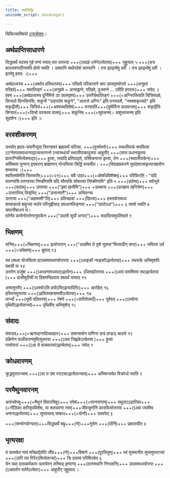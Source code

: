 ```yaml
---
title: अर्थसिद्धिः
unicode_script: devanagari

---
```


चिकित्साविषयो [ऽन्यत्रोक्तः](../chikitsA/)।

## अर्थप्राप्तिसाधारणे

सिद्ध्यर्थे यदस्य गृहे पण्यं स्यात् तत उत्तरया +++(ऽयदहं धनेनेऽत्येतया)+++ जुहुयात् ५ +++(अत्र क्षारलवणादीनामपि होमो भवति । उक्तानि यथोपदेशं काम्यानि । तत्र द्रवद्रव्येषु दर्वी । तत्र द्रवद्रव्येषु दर्वी । इतरेषु हस्तः ।)+++


अर्थप्राध्वस्य +++(अर्थाय प्रस्थितस्य)+++ परिक्षवे परिकासने चाप उपस्पृश्योत्तरे +++(अनुहवं परिहवं)+++ यथालिङ्गं +++(अनुहवे = अन्वाह्वाने, परिहवे, दुःस्वप्ने … ऽपीति हरदत्तः)+++ जपेत् ॥ एवम् +++(अर्थप्राध्वस्य दुर्निमित्ते ऽप उपस्पृश्य)+++ उत्तरैर्यथालिङ्गं +++(=अग्निरस्त्विति चित्रियपक्षे, सिग्वाते सिगसिनसि, शकुनौ "उद्गातेव शकुने", "आरात्ते अग्निः" इति वनस्पतौ, "नमश्शकृत्सदे" इति शकृद्रीतौ)+++ चित्रियं+++(=अश्वत्थविशेषं)+++ वनस्पतिं+++(पुष्पैर्विना फलवन्तम्)+++ शकृद्रीति सिग्वातं+++(=सिचो वस्त्रस्य वातम्)+++ शकुनिम् +++(=सुवचनम्। अशुभवचनम् इति सुदर्शनः।)+++ इति ॥

## वरवशीकरणम्
उभयोर् हृदय-संसर्गेप्सुस् त्रिरात्रावरं ब्रह्मचर्यं चरित्वा, +++(पुनर्वस्वोः)+++ स्थालीपाकं श्रपयित्वा ऽऽग्नेरुपसमाधानाद्याज्यभागान्ते ऽन्वारब्धायाँ स्थालीपाकादुत्तरा आहुतीर् +++(सप्त प्रधानाहुतयः प्रातरग्निमित्येवमाद्याः)+++ हुत्वा, जयादि प्रतिपद्यते, परिषेचनान्तं कृत्वा, तेन +++(स्थालीपाकेन)+++ सर्पिष्मता युग्मान् द्व्यवरान् ब्राह्मणान् भोजयित्वा सिद्धिं वाचयीत। +++(विवाहप्रकरणे तूपदेशात्सकृत्पात्रप्रयोगः शम्याश्च ।)+++  
श्वस्तिष्येणेति त्रिस्सप्तैर्+++(=२१)+++ यवैः पाठां+++(=ओषधिविशेषम्)+++ परिकिरति - "यदि वारुण्यसि वरुणात्त्वा निष्क्रीणामि यदि सौम्यसि सोमात्त्वा निष्क्रीणामि" इति ५
+++(उपोष्य)+++ श्वोभूते +++(पाठाम्)+++ उत्तरया +++("इमां खनीमि")+++ +उत्थाप्य +++(उत्खाय खनित्रेण)+++  
+उत्तराभिस् तिसृभिर् +++("उत्तानपर्णे")+++ अभिमन्त्र्य  
उत्तरया +++("अहमस्मी"ति)+++ प्रतिच्छन्नां +++(छित्त्वा)+++ हस्तयोराबध्य  
शय्याकाले बाहुभ्यां भर्तारं परिगृह्णीयाद् उपधानलिङ्गया +++("उपतेऽधा")+++ ६
वश्यो भवति ७ सपत्नीबाधनं च।  
एतेनैव कामेनोत्तरेणानुवाकेन +++("उदसौ सूर्यो अगात्")+++ सदादित्यमुपतिष्ठते ९

## भिक्षणम्
सनिम्+++(=भिक्षणम्)+++ इत्वोत्तरान् +++("अन्नमिव ते दृशे भूयास"मित्यादीन् सप्त)+++ जपित्वा ऽर्थं +++(=अपेक्षाम्)+++ ब्रूयात् १३  

रथं लब्ध्वा योजयित्वा प्राञ्चमवस्थाप्योत्तरया +++(ऽअङ्कौ न्यङ्कौऽइत्येतया)+++ रथचक्रे अभिमृशति पक्षसी वा १४  
उत्तरेण यजुषा +++(ऽअध्वनामध्वयत्ऽइत्येन)+++ ऽधिरुह्योत्तरया +++(ऽअयं वामश्विमा रथऽइत्येतया )+++ प्राचीमुदीचीं वा दिशमभिप्रयाय यथार्थं यायात् १५  

अश्वमुत्तरैर् +++(ऽअश्वोऽसि हयोऽसिऽइत्यादिभिः)+++ आरोहेत् १६  
हस्तिनमुत्तरया +++(ऽहस्तियशसमसीऽत्येतया)+++ १७  
ताभ्याँ +++(भूमौ पतितस्य)+++ रेषणे +++(=शरीरोपमर्दे)+++ पूर्ववत् +++(ऽस्योना पृथिवीऽइत्येताभ्यां)+++ पृथिवीम् अभिमृशेत् १८

## संवादः
संवादम्+++(=ऋणादानादिव्यवहारः)+++ एष्यन्सव्येन पाणिना छत्रं दण्डञ् चादत्ते १९  
दक्षिणेन फलीकरणमुष्टिमुत्तरया +++(ऽअव जिह्वकेऽत्येतया )+++ हुत्वा  
गत्वोत्तरां +++(ऽआ ते वाचमास्यांऽइत्येताम्)+++ जपेत् १

## क्रोधवारणम्
क्रुद्धमुत्तराभ्याम् +++(ऽया त एषा रराट्याऽइत्येताभ्याम्)+++ अभिमन्त्रयेत विक्रोधो भवति २

## परमैथुनवारनम्
असंभवेप्सुः+++(=मैथुनं विवारयिषुः)+++ परेषां+++(=परनराणाम्)+++ स्थूलाऽऽढारिका+++(=गौलिका सरीसृपविशेषः, या शतचरणा नाम)+++जीवचूर्णानि कारयित्वोत्तरया +++(ऽअव ज्यामिव धन्वनऽइत्येतया)+++ सुप्तायास् सम्बाध+++(=योनौ)+++ उपवपेत् ३  

+++(सम्भोगयोग्यता)+++सिद्ध्यर्थे बभ्रु+++(गो)+++मूत्रेण +++(योनिं)+++ प्रक्षालयीत ४

## भृत्यरक्षा
यं कामयेत नायं मच्छिद्येतेति जीव+++(गो)+++विषाणे +++(पूरयितुम्)+++ स्वं मूत्रमानीय सुप्तमुत्तराभ्यां +++(ऽपरि त्वा गिरेरऽमित्येताभ्यां)+++ त्रिः प्रसव्यं परिषिञ्चेत् ६  
येन पथा दासकर्मकराः पलायेरन् तस्मिन्न् इण्वान्य् +++(दारुमयानि निगलानि)+++ उपसमाधायोत्तरा +++(ऽआवर्तन वर्तयेऽत्येताः)+++ आहुतीर् जुहुयात् ।  
